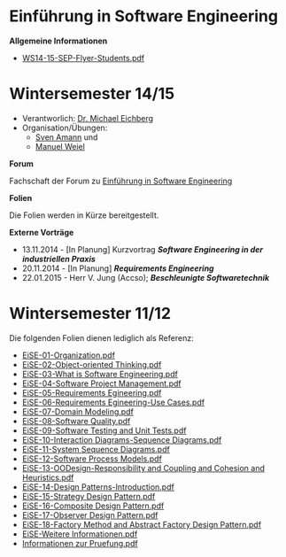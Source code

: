Einführung in Software Engineering
===

**Allgemeine Informationen**

 * [WS14-15-SEP-Flyer-Students.pdf](WS14-15-SEP-Flyer-Students.pdf)

Wintersemester 14/15
===

 * Verantworlich: [Dr. Michael Eichberg](http://www.stg.tu-darmstadt.de/staff/michael_eichberg/index.en.jsp)
 * Organisation/Übungen: 
	* [Sven Amann](http://www.stg.tu-darmstadt.de/staff/sven_amann/index.en.jsp) und
	* [Manuel Weiel](http://www.stg.tu-darmstadt.de/staff/manuel_weiel/manuel_weiel.en.jsp)

**Forum**

Fachschaft der Forum zu [Einführung in Software Engineering](https://www.fachschaft.informatik.tu-darmstadt.de/forum//viewforum.php?f=198&sid=93e51645a96105414eeed2f1bfcbdb2d)

**Folien**

Die Folien werden in Kürze bereitgestellt.

**Externe Vorträge**

 * 13.11.2014 - [In Planung] Kurzvortrag ___Software Engineering in der industriellen Praxis___
 * 20.11.2014 - [In Planung] ___Requirements Engineering___
 * 22.01.2015 - Herr V. Jung (Accso); ___Beschleunigte Softwaretechnik___

Wintersemester 11/12
===
Die folgenden Folien dienen lediglich als Referenz:

 * [EiSE-01-Organization.pdf](EiSE-01-Organization.pdf)
 * [EiSE-02-Object-oriented Thinking.pdf](EiSE-02-Object-oriented_Thinking.pdf)
 * [EiSE-03-What is Software Engineering.pdf](EiSE-03-What_is_Software_Engineering.pdf)
 * [EiSE-04-Software Project Management.pdf](EiSE-04-Software_Project_Management.pdf)
 * [EiSE-05-Requirements Egineering.pdf](EiSE-05-Requirements_Egineering.pdf)
 * [EiSE-06-Requirements Egineering-Use Cases.pdf](EiSE-06-Requirements_Egineering-Use_Cases.pdf)
 * [EiSE-07-Domain Modeling.pdf](EiSE-07-Domain_Modeling.pdf)
 * [EiSE-08-Software Quality.pdf](EiSE-08-Software_Quality.pdf)
 * [EiSE-09-Software Testing and Unit Tests.pdf](EiSE-09-Software_Testing_and_Unit_Tests.pdf)
 * [EiSE-10-Interaction Diagrams-Sequence Diagrams.pdf](EiSE-10-Interaction_Diagrams-Sequence_Diagrams.pdf)
 * [EiSE-11-System Sequence Diagrams.pdf](EiSE-11-System_Sequence_Diagrams.pdf)
 * [EiSE-12-Software Process Models.pdf](EiSE-12-Software_Process_Models.pdf)
 * [EiSE-13-OODesign-Responsibility and Coupling and Cohesion and Heuristics.pdf](EiSE-13-OODesign-Responsibility_and_Coupling_and_Cohesion_and_Heuristics.pdf)
 * [EiSE-14-Design Patterns-Introduction.pdf](EiSE-14-Design_Patterns-Introduction.pdf)
 * [EiSE-15-Strategy Design Pattern.pdf](EiSE-15-Strategy_Design_Pattern.pdf)
 * [EiSE-16-Composite Design Pattern.pdf](EiSE-16-Composite_Design_Pattern.pdf)
 * [EiSE-17-Observer Design Pattern.pdf](EiSE-17-Observer_Design_Pattern.pdf)
 * [EiSE-18-Factory Method and Abstract Factory Design  Pattern.pdf](EiSE-18-Factory_Method_and_Abstract_Factory_Design_Pattern.pdf)
 * [EiSE-Weitere Informationen.pdf](EiSE-Weitere_Informationen.pdf)
 * [Informationen zur Pruefung.pdf](Informationen_zur_Pruefung.pdf)